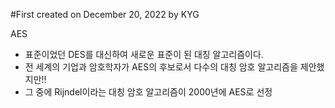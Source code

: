 #First created on December 20, 2022 by KYG

AES
- 표준이었던 DES를 대신하여 새로운 표준이 된 대칭 알고리즘이다.
- 전 세계의 기업과 암호학자가 AES의 후보로서 다수의 대칭 암호 알고리즘을 제안했지만!!
- 그 중에 Rijndel이라는 대칭 암호 알고리즘이 2000년에 AES로 선정

